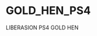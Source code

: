 # GOLD_HEN_PS4
LIBERASION PS4 GOLD HEN 
<html manifest="nano.cache">
    
<head>
    <title>Auto GoldHEN Host</title>
    <meta name="viewport" content="width=device-width, initial-scale=1">
    <style>
        body 
        {
            background-image: url("host.jpg");
            height: 80%;
            background-position: center;
            background-repeat: no-repeat;
            background-size: cover;
        }

        .loader 
        {
            position: absolute;
            left: 50%;
            top: 50%;
            margin: -75px 0 0 -75px;
            border: 10px solid #1f1e1e;
            border-radius: 50%;
            border-top: 10px solid #d40606;
            border-left: 10px solid #d40606;
            width: 120px;
            height: 120px;
            animation: spin 1s linear infinite;
        }

        @keyframes spin 
        {
            0% {
                transform: rotate(0deg);
            }

            100% {
                transform: rotate(360deg);
            }
        }

        .info 
        {
            overflow: hidden;
            position: fixed;
            position: absolute;
            top: 50%;
            left: 50%;

            font-size: 45px;
            font-family: sans-serif;
            color: #d40606;

            transform: translate(-50%, -50%);
        }

        .j {
            font-size: 15px;
            color: #d40606;
        }
    </style>
     
     <script>
        window.applicationCache.ondownloading=function(){document.getElementById("progress").innerHTML="Cache de host iniciado!!";};
        window.applicationCache.onprogress=function(a){document.getElementById("progress").innerHTML=(Math.round(100*(a.loaded/a.total)))+"%";};
        window.applicationCache.oncached=function(){document.getElementById("progress").innerHTML="Cache almacenado exitosamente!!";setTimeout(function(){document.getElementById("progress").innerHTML="Apaga el Internet & Abre de nuevo el navegador!!"; }, 1500);};
        window.applicationCache.onnoupdate=function(){setTimeout(webkitExploit,500);};
	    window.applicationCache.onerror=function(){setTimeout(webkitExploit,500);};

        function allset() 
        {
            document.getElementById("loader").style.display = "none";
            document.getElementById("allset").style.display = "block";
        }
    </script>
    <script src="exploit.js"></script>
</head>

<body>
    <h1 id=progress style='font-size:25px;text-align:center;text-shadow: 4px 4px 4px black;color:yellow;'></h1><br>
    <div id="loader" class="loader"></div>
    <div id="allset" class="info" style="display:none;">GOLD HEN ACTIVADO SIERRA EL NAVEGADOR DISFRUTA !</div>
</body>

</html>
